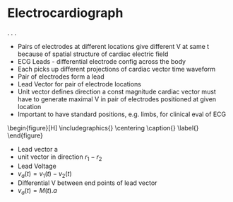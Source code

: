 # Electrocardiograph

.
.
.

- Pairs of electrodes at different locations give different V at same t because
  of spatial structure of cardiac electric field
- ECG Leads - differential electrode config across the body
 - Each picks up different projections of cardiac vector time waveform
 - Pair of electrodes form a lead
- Lead Vector for pair of electrode locations
 - Unit vector defines direction a const magnitude cardiac vector must have to
   generate maximal V in pair of electrodes positioned at given location
- Important to have standard positions, e.g. limbs, for clinical eval of ECG

\begin{figure}[H]
\includegraphics{}
\centering
\caption{}
\label{}
\end{figure}

- Lead vector a
 - unit vector in direction $r_1 - r_2$
- Lead Voltage
 - $v_a(t) = v_1(t) - v_2(t)$
 - Differential V between end points of lead vector
 - $v_a(t) = M(t).a$


